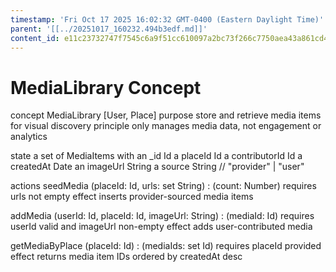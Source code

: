 ```yaml
---
timestamp: 'Fri Oct 17 2025 16:02:32 GMT-0400 (Eastern Daylight Time)'
parent: '[[../20251017_160232.494b3edf.md]]'
content_id: e11c23732747f7545c6a9f51cc610097a2bc73f266c7750aea43a861cd430b7f
---
```


# MediaLibrary Concept

concept MediaLibrary \[User, Place]
purpose store and retrieve media items for visual discovery
principle only manages media data, not engagement or analytics

state
a set of MediaItems with
an \_id Id
a placeId Id
a contributorId Id
a createdAt Date
an imageUrl String
a source String // "provider" | "user"

actions
seedMedia (placeId: Id, urls: set String) : (count: Number)
requires urls not empty
effect inserts provider-sourced media items

addMedia (userId: Id, placeId: Id, imageUrl: String) : (mediaId: Id)
requires userId valid and imageUrl non-empty
effect adds user-contributed media

getMediaByPlace (placeId: Id) : (mediaIds: set Id)
requires placeId provided
effect returns media item IDs ordered by createdAt desc
